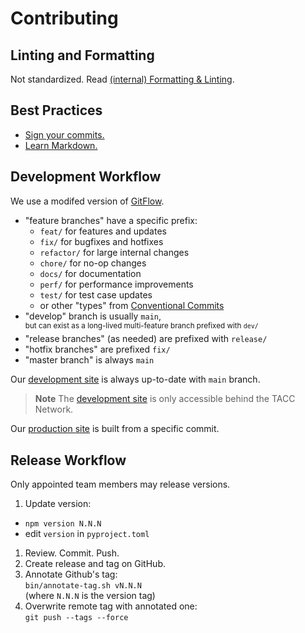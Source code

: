 # Contributing

## Linting and Formatting

Not standardized. Read [(internal) Formatting & Linting](https://confluence.tacc.utexas.edu/x/HoBGCw).

## Best Practices

- [Sign your commits.](https://help.github.com/en/github/authenticating-to-github/managing-commit-signature-verification)
- [Learn Markdown.](https://bitbucket.org/tutorials/markdowndemo)

## Development Workflow

We use a modifed version of [GitFlow](https://datasift.github.io/gitflow/IntroducingGitFlow.html).

- "feature branches" have a specific prefix:
  - `feat/` for features and updates
  - `fix/` for bugfixes and hotfixes
  - `refactor/` for large internal changes
  - `chore/` for no-op changes
  - `docs/` for documentation
  - `perf/` for performance improvements
  - `test/` for test case updates
  - or other "types" from [Conventional Commits](https://www.conventionalcommits.org/en/v1.0.0/#summary)
- "develop" branch is usually `main`,\
    <sup>but can exist as a long-lived multi-feature branch prefixed with `dev/`</sup>
- "release branches" (as needed) are prefixed with `release/`
- "hotfix branches" are prefixed `fix/`
- "master branch" is always `main`

Our [development site] is always up-to-date with `main` branch.

> **Note**
> The [development site] is only accessible behind the TACC Network.

Our [production site] is built from a specific commit.

## Release Workflow

Only appointed team members may release versions.

1. Update version:
  - `npm version N.N.N`
  - edit `version` in `pyproject.toml`
1. Review. Commit. Push.
1. Create release and tag on GitHub.
1. Annotate Github's tag:\
  `bin/annotate-tag.sh vN.N.N`\
  (where `N.N.N` is the version tag)
1. Overwrite remote tag with annotated one:\
  `git push --tags --force`

<!-- Link Aliases -->

[development site]: https://dev.cep.tacc.utexas.edu
[production site]: https://prod.cep.tacc.utexas.edu
